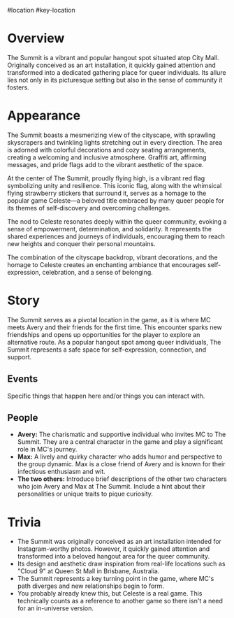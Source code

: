 #location #key-location 

# Overview
The Summit is a vibrant and popular hangout spot situated atop City Mall. Originally conceived as an art installation, it quickly gained attention and transformed into a dedicated gathering place for queer individuals. Its allure lies not only in its picturesque setting but also in the sense of community it fosters.

# Appearance
The Summit boasts a mesmerizing view of the cityscape, with sprawling skyscrapers and twinkling lights stretching out in every direction. The area is adorned with colorful decorations and cozy seating arrangements, creating a welcoming and inclusive atmosphere. Graffiti art, affirming messages, and pride flags add to the vibrant aesthetic of the space.

At the center of The Summit, proudly flying high, is a vibrant red flag symbolizing unity and resilience. This iconic flag, along with the whimsical flying strawberry stickers that surround it, serves as a homage to the popular game Celeste—a beloved title embraced by many queer people for its themes of self-discovery and overcoming challenges.

The nod to Celeste resonates deeply within the queer community, evoking a sense of empowerment, determination, and solidarity. It represents the shared experiences and journeys of individuals, encouraging them to reach new heights and conquer their personal mountains.

The combination of the cityscape backdrop, vibrant decorations, and the homage to Celeste creates an enchanting ambiance that encourages self-expression, celebration, and a sense of belonging.

# Story
The Summit serves as a pivotal location in the game, as it is where MC meets Avery and their friends for the first time. This encounter sparks new friendships and opens up opportunities for the player to explore an alternative route. As a popular hangout spot among queer individuals, The Summit represents a safe space for self-expression, connection, and support.

## Events
Specific things that happen here and/or things you can interact with.

## People
- **Avery:** The charismatic and supportive individual who invites MC to The Summit. They are a central character in the game and play a significant role in MC's journey.
- **Max:** A lively and quirky character who adds humor and perspective to the group dynamic. Max is a close friend of Avery and is known for their infectious enthusiasm and wit.
- **The two others:** Introduce brief descriptions of the other two characters who join Avery and Max at The Summit. Include a hint about their personalities or unique traits to pique curiosity.

# Trivia
- The Summit was originally conceived as an art installation intended for Instagram-worthy photos. However, it quickly gained attention and transformed into a beloved hangout area for the queer community.
- Its design and aesthetic draw inspiration from real-life locations such as "Cloud 9" at Queen St Mall in Brisbane, Australia.
- The Summit represents a key turning point in the game, where MC's path diverges and new relationships begin to form.
- You probably already knew this, but Celeste is a real game. This technically counts as a reference to another game so there isn't a need for an in-universe version.
